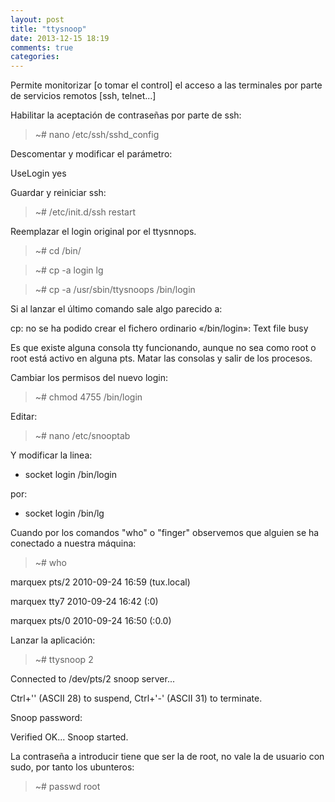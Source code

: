 ```yaml
---
layout: post
title: "ttysnoop"
date: 2013-12-15 18:19
comments: true
categories: 
---
```

Permite monitorizar [o tomar el control] el acceso a las terminales por parte de servicios remotos [ssh, telnet...]

Habilitar la aceptación de contraseñas por parte de ssh:

>~# nano /etc/ssh/sshd_config

Descomentar y modificar el parámetro:

UseLogin yes

Guardar y reiniciar ssh:

>~# /etc/init.d/ssh restart

Reemplazar el login original por el ttysnnops.

>~# cd /bin/

>~# cp -a login lg

>~# cp -a /usr/sbin/ttysnoops /bin/login

Si al lanzar el último comando sale algo parecido a:

cp: no se ha podido crear el fichero ordinario «/bin/login»: Text file busy

Es que existe alguna consola tty funcionando, aunque no sea como root o root está activo en alguna pts. Matar las consolas y salir de los procesos.

Cambiar los permisos del nuevo login:

>~# chmod 4755 /bin/login

Editar:

>~# nano /etc/snooptab

Y modificar la linea:

* socket login /bin/login

por:

* socket login /bin/lg

Cuando por los comandos "who" o "finger" observemos que alguien se ha conectado a nuestra máquina:

>~# who

marquex  pts/2        2010-09-24 16:59 (tux.local)

marquex  tty7         2010-09-24 16:42 (:0)

marquex  pts/0        2010-09-24 16:50 (:0.0)

Lanzar la aplicación:

>~# ttysnoop 2

Connected to /dev/pts/2 snoop server...

Ctrl+'' (ASCII 28) to suspend, Ctrl+'-' (ASCII 31) to terminate.

Snoop password:

Verified OK... Snoop started.

La contraseña a introducir tiene que ser la de root, no vale la de usuario con sudo, por tanto los ubunteros:

>~# passwd root

